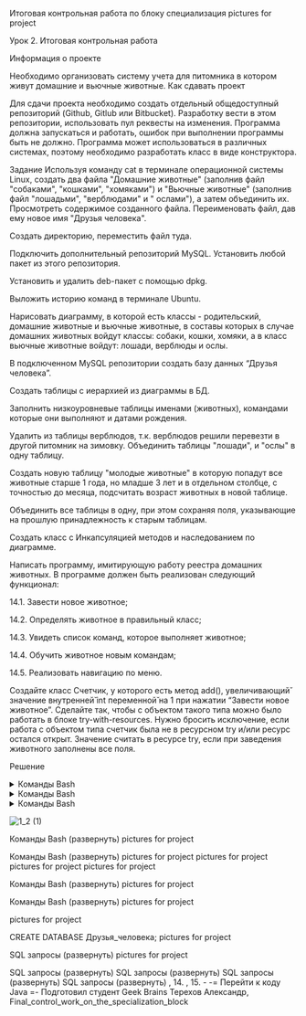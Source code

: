 Итоговая контрольная работа по блоку специализация
pictures for project

Урок 2. Итоговая контрольная работа

Информация о проекте

Необходимо организовать систему учета для питомника в котором живут домашние и вьючные животные.
Как сдавать проект

Для сдачи проекта необходимо создать отдельный общедоступный репозиторий (Github, Gitlub или Bitbucket). Разработку вести в этом репозитории, использовать пул реквесты на изменения. Программа должна запускаться и работать, ошибок при выполнении программы быть не должно. Программа может использоваться в различных системах, поэтому необходимо разработать класс в виде конструктора.

Задание
Используя команду cat в терминале операционной системы Linux, создать два файла "Домашние животные" (заполнив файл "собаками", "кошками", "хомяками") и "Вьючные животные" (заполнив файл "лошадьми", "верблюдами" и " ослами"), а затем объединить их. Просмотреть содержимое созданного файла. Переименовать файл, дав ему новое имя "Друзья человека".

Создать директорию, переместить файл туда.

Подключить дополнительный репозиторий MySQL. Установить любой пакет из этого репозитория.

Установить и удалить deb-пакет с помощью dpkg.

Выложить историю команд в терминале Ubuntu.

Нарисовать диаграмму, в которой есть классы - родительский, домашние животные и вьючные животные, в составы которых в случае домашних животных войдут классы: собаки, кошки, хомяки, а в класс вьючные животные войдут: лошади, верблюды и ослы.

В подключенном MySQL репозитории создать базу данных “Друзья человека”.

Создать таблицы с иерархией из диаграммы в БД.

Заполнить низкоуровневые таблицы именами (животных), командами которые они выполняют и датами рождения.

Удалить из таблицы верблюдов, т.к. верблюдов решили перевезти в другой питомник на зимовку. Объединить таблицы "лошади", и "ослы" в одну таблицу.

Создать новую таблицу "молодые животные" в которую попадут все животные старше 1 года, но младше 3 лет и в отдельном столбце, с точностью до месяца, подсчитать возраст животных в новой таблице.

Объединить все таблицы в одну, при этом сохраняя поля, указывающие на прошлую принадлежность к старым таблицам.

Создать класс с Инкапсуляцией методов и наследованием по диаграмме.

Написать программу, имитирующую работу реестра домашних животных. В программе должен быть реализован следующий функционал:

14.1. Завести новое животное;

14.2. Определять животное в правильный класс;

14.3. Увидеть список команд, которое выполняет животное;

14.4. Обучить животное новым командам;

14.5. Реализовать навигацию по меню.

Создайте класс Счетчик, у которого есть метод add(), увеличивающий̆ значение внутренней̆ int переменной̆ на 1 при нажатии “Завести новое животное”. Сделайте так, чтобы с объектом такого типа можно было работать в блоке try-with-resources. Нужно бросить исключение, если работа с объектом типа счетчик была не в ресурсном try и/или ресурс остался открыт. Значение считать в ресурсе try, если при заведения животного заполнены все поля.

Решение
<details>
<summary>Команды Bash</summary>

cat > "Домашние животные"
Собаки
Кошки
Хомяки

'Ctrl+d'

</details>
<details>
<summary>Команды Bash</summary>

cat > "Вьючные животные"
Лошади
Верблюды
Ослы

'Ctrl+d'

</details>
<details>
<summary>Команды Bash</summary>

cat "Домашние животные" "Вьючные животные" > Animals
cat Animals
mv "Animals" "Друзья человека"

</details>

![1_2 (1)](https://github.com/Omegaiiii/-/assets/136469312/1087fde5-9bd5-4df8-8f9e-ba8ce245d589)


Команды Bash (развернуть)
pictures for project

Команды Bash (развернуть)
pictures for project pictures for project pictures for project pictures for project

Команды Bash (развернуть)
pictures for project

Команды Bash (развернуть)
pictures for project

pictures for project

CREATE DATABASE Друзья_человека;
pictures for project

SQL запросы (развернуть)
pictures for project

SQL запросы (развернуть)
SQL запросы (развернуть)
SQL запросы (развернуть)
SQL запросы (развернуть)
, 14. , 15. - -= Перейти к коду Java =-
Подготовил студент Geek Brains Терехов Александр, Final_control_work_on_the_specialization_block
